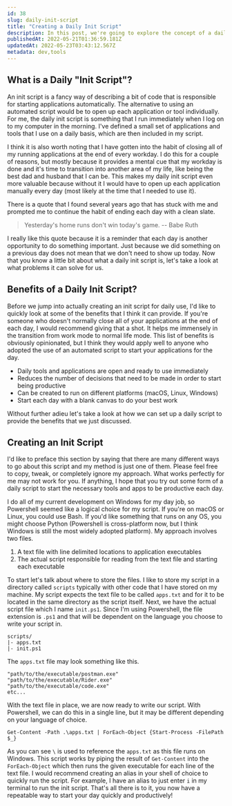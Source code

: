 ```yaml
---
id: 38
slug: daily-init-script
title: "Creating a Daily Init Script"
description: In this post, we're going to explore the concept of a daily init script. The goal of this script is to open all of the necessary applications and tools that we use on a daily basis. This allows us to be productive by default instead of having to make separate decisions about what tools we need to accomplish a given task. I've been using some form of an init script for a few years now and I hope to share why I find it so useful.
publishedAt: 2022-05-21T01:36:59.181Z
updatedAt: 2022-05-23T03:43:12.567Z
metadata: dev,tools
---
```

## What is a Daily "Init Script"?

An init script is a fancy way of describing a bit of code that is responsible for starting applications automatically. The alternative to using an automated script would be to open up each application or tool individually. For me, the daily init script is something that I run immediately when I log on to my computer in the morning. I've defined a small set of applications and tools that I use on a daily basis, which are then included in my script.

I think it is also worth noting that I have gotten into the habit of closing all of my running applications at the end of every workday. I do this for a couple of reasons, but mostly because it provides a mental cue that my workday is done and it's time to transition into another area of my life, like being the best dad and husband that I can be. This makes my daily init script even more valuable because without it I would have to open up each application manually every day (most likely at the time that I needed to use it).

There is a quote that I found several years ago that has stuck with me and prompted me to continue the habit of ending each day with a clean slate.

> Yesterday's home runs don't win today's game. -- Babe Ruth

I really like this quote because it is a reminder that each day is another opportunity to do something important. Just because we did something on a previous day does not mean that we don't need to show up today. Now that you know a little bit about what a daily init script is, let's take a look at what problems it can solve for us.

## Benefits of a Daily Init Script?

Before we jump into actually creating an init script for daily use, I'd like to quickly look at some of the benefits that I think it can provide. If you're someone who doesn't normally close all of your applications at the end of each day, I would recommend giving that a shot. It helps me immensely in the transition from work mode to normal life mode. This list of benefits is obviously opinionated, but I think they would apply well to anyone who adopted the use of an automated script to start your applications for the day.

- Daily tools and applications are open and ready to use immediately
- Reduces the number of decisions that need to be made in order to start being productive
- Can be created to run on different platforms (macOS, Linux, Windows)
- Start each day with a blank canvas to do your best work

Without further adieu let's take a look at how we can set up a daily script to provide the benefits that we just discussed.

## Creating an Init Script

I'd like to preface this section by saying that there are many different ways to go about this script and my method is just one of them. Please feel free to copy, tweak, or completely ignore my approach. What works perfectly for me may not work for you. If anything, I hope that you try out some form of a daily script to start the necessary tools and apps to be productive each day.

I do all of my current development on Windows for my day job, so Powershell seemed like a logical choice for my script. If you're on macOS or Linux, you could use Bash. If you'd like something that runs on any OS, you might choose Python (Powershell is cross-platform now, but I think Windows is still the most widely adopted platform). My approach involves two files.

1. A text file with line delimited locations to application executables
1. The actual script responsible for reading from the text file and starting each executable

To start let's talk about where to store the files. I like to store my script in a directory called `scripts` typically with other code that I have stored on my machine. My script expects the text file to be called `apps.txt` and for it to be located in the same directory as the script itself. Next, we have the actual script file which I name `init.ps1`. Since I'm using Powershell, the file extension is `.ps1` and that will be dependent on the language you choose to write your script in.

```
scripts/
|- apps.txt
|- init.ps1
```

The `apps.txt` file may look something like this.

```
"path/to/the/executable/postman.exe"
"path/to/the/executable/Rider.exe"
"path/to/the/executable/code.exe"
etc...
```

With the text file in place, we are now ready to write our script. With Powershell, we can do this in a single line, but it may be different depending on your language of choice.

```
Get-Content -Path .\apps.txt | ForEach-Object {Start-Process -FilePath $_}
```

As you can see `\` is used to reference the `apps.txt` as this file runs on Windows. This script works by piping the result of `Get-Content` into the `ForEach-Object` which then runs the given executable for each line of the text file. I would recommend creating an alias in your shell of choice to quickly run the script. For example, I have an alias to just enter `i` in my terminal to run the init script. That's all there is to it, you now have a repeatable way to start your day quickly and productively!
